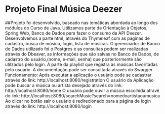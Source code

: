 # Projeto Final Música Deezer

##Projeto foi desenvolvido, baseado nas temáticas abordada ao longo dos módulos do Curso de Java.
Utilizamos parte de Orientação à Objetos, Spring Web, Banco de Dados para fazer o consumo da API Deezer.
Desenvolvemos a parte html, através do Thymeleaf com as paginas de cadastro, busca de música, login, lista de músicas.
O gerenciador de Banco de Dados utilizado foi o Postgres e as consultas podem ser realizadas através do Dbeaver, as informações que são salvas no Banco de Dados, de cadastro do usuário,(nome, e-mail, senha) que posteriormente são utilzados pelo login.
A parte da playlist que registra as músicas favoritadas pelo usuário.
A documentação pode ser consultada através do Swagger.
Funcionamento:
Após executar a aplicação o usuário pode se cadastrar através do link:
http://localhost:8080/registration
O usuário da Aplicação pode buscar a música ou artista desejado através do link:
http://localhost:8080/home
O usuário pode ouvir a música escolhida atravé do link:
http://localhost:8080/searchMusic?search=nomedoartistaoumusica
Ao clicar no botão sair o usuário é redirecionado para a página de login através do link:
http://localhost:8080/login

